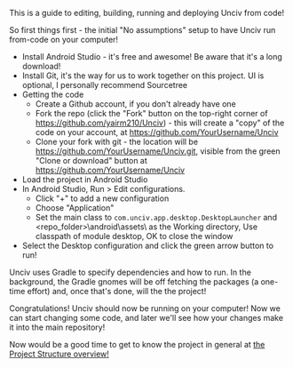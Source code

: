 This is a guide to editing, building, running and deploying Unciv from code!

So first things first - the initial "No assumptions" setup to have Unciv run from-code on your computer!

* Install Android Studio - it's free and awesome! Be aware that it's a long download!
* Install Git, it's the way for us to work together on this project. UI is optional, I personally recommend Sourcetree
* Getting the code
   * Create a Github account, if you don't already have one
   * Fork the repo (click the "Fork" button on the top-right corner of https://github.com/yairm210/Unciv) - this will create a "copy" of the code on your account, at https://github.com/YourUsername/Unciv
   * Clone your fork with git - the location will be https://github.com/YourUsername/Unciv.git, visible from the green "Clone or download" button at https://github.com/YourUsername/Unciv
* Load the project in Android Studio
* In Android Studio, Run > Edit configurations.
  * Click "+" to add a new configuration
  * Choose "Application"
  * Set the main class to `com.unciv.app.desktop.DesktopLauncher` and <repo_folder>\android\assets\ as the Working directory, Use classpath of module desktop, OK to close the window
* Select the Desktop configuration and click the green arrow button to run!

Unciv uses Gradle to specify dependencies and how to run. In the background, the Gradle gnomes will be off fetching the packages (a one-time effort) and, once that's done, will the the project!

Congratulations! Unciv should now be running on your computer! Now we can start changing some code, and later we'll see how your changes make it into the main repository!

Now would be a good time to get to know the project in general at [the Project Structure overview!](https://github.com/yairm210/Unciv/wiki/Project-structure-and-major-classes)